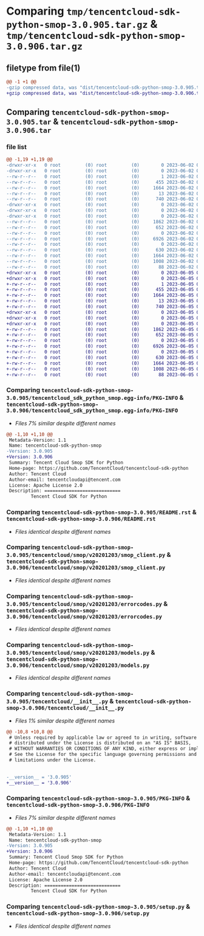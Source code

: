 # Comparing `tmp/tencentcloud-sdk-python-smop-3.0.905.tar.gz` & `tmp/tencentcloud-sdk-python-smop-3.0.906.tar.gz`

## filetype from file(1)

```diff
@@ -1 +1 @@
-gzip compressed data, was "dist/tencentcloud-sdk-python-smop-3.0.905.tar", last modified: Fri Jun  2 00:37:34 2023, max compression
+gzip compressed data, was "dist/tencentcloud-sdk-python-smop-3.0.906.tar", last modified: Mon Jun  5 00:41:03 2023, max compression
```

## Comparing `tencentcloud-sdk-python-smop-3.0.905.tar` & `tencentcloud-sdk-python-smop-3.0.906.tar`

### file list

```diff
@@ -1,19 +1,19 @@
-drwxr-xr-x   0 root         (0) root         (0)        0 2023-06-02 00:37:34.000000 tencentcloud-sdk-python-smop-3.0.905/
-drwxr-xr-x   0 root         (0) root         (0)        0 2023-06-02 00:37:34.000000 tencentcloud-sdk-python-smop-3.0.905/tencentcloud_sdk_python_smop.egg-info/
--rw-r--r--   0 root         (0) root         (0)        1 2023-06-02 00:37:34.000000 tencentcloud-sdk-python-smop-3.0.905/tencentcloud_sdk_python_smop.egg-info/dependency_links.txt
--rw-r--r--   0 root         (0) root         (0)      455 2023-06-02 00:37:34.000000 tencentcloud-sdk-python-smop-3.0.905/tencentcloud_sdk_python_smop.egg-info/SOURCES.txt
--rw-r--r--   0 root         (0) root         (0)     1664 2023-06-02 00:37:34.000000 tencentcloud-sdk-python-smop-3.0.905/tencentcloud_sdk_python_smop.egg-info/PKG-INFO
--rw-r--r--   0 root         (0) root         (0)       13 2023-06-02 00:37:34.000000 tencentcloud-sdk-python-smop-3.0.905/tencentcloud_sdk_python_smop.egg-info/top_level.txt
--rw-r--r--   0 root         (0) root         (0)      740 2023-06-02 00:37:34.000000 tencentcloud-sdk-python-smop-3.0.905/README.rst
-drwxr-xr-x   0 root         (0) root         (0)        0 2023-06-02 00:37:34.000000 tencentcloud-sdk-python-smop-3.0.905/tencentcloud/
-drwxr-xr-x   0 root         (0) root         (0)        0 2023-06-02 00:37:34.000000 tencentcloud-sdk-python-smop-3.0.905/tencentcloud/smop/
-drwxr-xr-x   0 root         (0) root         (0)        0 2023-06-02 00:37:34.000000 tencentcloud-sdk-python-smop-3.0.905/tencentcloud/smop/v20201203/
--rw-r--r--   0 root         (0) root         (0)     1862 2023-06-02 00:37:34.000000 tencentcloud-sdk-python-smop-3.0.905/tencentcloud/smop/v20201203/smop_client.py
--rw-r--r--   0 root         (0) root         (0)      652 2023-06-02 00:37:34.000000 tencentcloud-sdk-python-smop-3.0.905/tencentcloud/smop/v20201203/errorcodes.py
--rw-r--r--   0 root         (0) root         (0)        0 2023-06-02 00:37:34.000000 tencentcloud-sdk-python-smop-3.0.905/tencentcloud/smop/v20201203/__init__.py
--rw-r--r--   0 root         (0) root         (0)     6926 2023-06-02 00:37:34.000000 tencentcloud-sdk-python-smop-3.0.905/tencentcloud/smop/v20201203/models.py
--rw-r--r--   0 root         (0) root         (0)        0 2023-06-02 00:37:34.000000 tencentcloud-sdk-python-smop-3.0.905/tencentcloud/smop/__init__.py
--rw-r--r--   0 root         (0) root         (0)      630 2023-06-02 00:37:34.000000 tencentcloud-sdk-python-smop-3.0.905/tencentcloud/__init__.py
--rw-r--r--   0 root         (0) root         (0)     1664 2023-06-02 00:37:34.000000 tencentcloud-sdk-python-smop-3.0.905/PKG-INFO
--rw-r--r--   0 root         (0) root         (0)     1008 2023-06-02 00:37:34.000000 tencentcloud-sdk-python-smop-3.0.905/setup.py
--rw-r--r--   0 root         (0) root         (0)       88 2023-06-02 00:37:34.000000 tencentcloud-sdk-python-smop-3.0.905/setup.cfg
+drwxr-xr-x   0 root         (0) root         (0)        0 2023-06-05 00:41:03.000000 tencentcloud-sdk-python-smop-3.0.906/
+drwxr-xr-x   0 root         (0) root         (0)        0 2023-06-05 00:41:03.000000 tencentcloud-sdk-python-smop-3.0.906/tencentcloud_sdk_python_smop.egg-info/
+-rw-r--r--   0 root         (0) root         (0)        1 2023-06-05 00:41:03.000000 tencentcloud-sdk-python-smop-3.0.906/tencentcloud_sdk_python_smop.egg-info/dependency_links.txt
+-rw-r--r--   0 root         (0) root         (0)      455 2023-06-05 00:41:03.000000 tencentcloud-sdk-python-smop-3.0.906/tencentcloud_sdk_python_smop.egg-info/SOURCES.txt
+-rw-r--r--   0 root         (0) root         (0)     1664 2023-06-05 00:41:03.000000 tencentcloud-sdk-python-smop-3.0.906/tencentcloud_sdk_python_smop.egg-info/PKG-INFO
+-rw-r--r--   0 root         (0) root         (0)       13 2023-06-05 00:41:03.000000 tencentcloud-sdk-python-smop-3.0.906/tencentcloud_sdk_python_smop.egg-info/top_level.txt
+-rw-r--r--   0 root         (0) root         (0)      740 2023-06-05 00:41:03.000000 tencentcloud-sdk-python-smop-3.0.906/README.rst
+drwxr-xr-x   0 root         (0) root         (0)        0 2023-06-05 00:41:03.000000 tencentcloud-sdk-python-smop-3.0.906/tencentcloud/
+drwxr-xr-x   0 root         (0) root         (0)        0 2023-06-05 00:41:03.000000 tencentcloud-sdk-python-smop-3.0.906/tencentcloud/smop/
+drwxr-xr-x   0 root         (0) root         (0)        0 2023-06-05 00:41:03.000000 tencentcloud-sdk-python-smop-3.0.906/tencentcloud/smop/v20201203/
+-rw-r--r--   0 root         (0) root         (0)     1862 2023-06-05 00:41:03.000000 tencentcloud-sdk-python-smop-3.0.906/tencentcloud/smop/v20201203/smop_client.py
+-rw-r--r--   0 root         (0) root         (0)      652 2023-06-05 00:41:03.000000 tencentcloud-sdk-python-smop-3.0.906/tencentcloud/smop/v20201203/errorcodes.py
+-rw-r--r--   0 root         (0) root         (0)        0 2023-06-05 00:41:03.000000 tencentcloud-sdk-python-smop-3.0.906/tencentcloud/smop/v20201203/__init__.py
+-rw-r--r--   0 root         (0) root         (0)     6926 2023-06-05 00:41:03.000000 tencentcloud-sdk-python-smop-3.0.906/tencentcloud/smop/v20201203/models.py
+-rw-r--r--   0 root         (0) root         (0)        0 2023-06-05 00:41:03.000000 tencentcloud-sdk-python-smop-3.0.906/tencentcloud/smop/__init__.py
+-rw-r--r--   0 root         (0) root         (0)      630 2023-06-05 00:41:03.000000 tencentcloud-sdk-python-smop-3.0.906/tencentcloud/__init__.py
+-rw-r--r--   0 root         (0) root         (0)     1664 2023-06-05 00:41:03.000000 tencentcloud-sdk-python-smop-3.0.906/PKG-INFO
+-rw-r--r--   0 root         (0) root         (0)     1008 2023-06-05 00:41:03.000000 tencentcloud-sdk-python-smop-3.0.906/setup.py
+-rw-r--r--   0 root         (0) root         (0)       88 2023-06-05 00:41:03.000000 tencentcloud-sdk-python-smop-3.0.906/setup.cfg
```

### Comparing `tencentcloud-sdk-python-smop-3.0.905/tencentcloud_sdk_python_smop.egg-info/PKG-INFO` & `tencentcloud-sdk-python-smop-3.0.906/tencentcloud_sdk_python_smop.egg-info/PKG-INFO`

 * *Files 7% similar despite different names*

```diff
@@ -1,10 +1,10 @@
 Metadata-Version: 1.1
 Name: tencentcloud-sdk-python-smop
-Version: 3.0.905
+Version: 3.0.906
 Summary: Tencent Cloud Smop SDK for Python
 Home-page: https://github.com/TencentCloud/tencentcloud-sdk-python
 Author: Tencent Cloud
 Author-email: tencentcloudapi@tencent.com
 License: Apache License 2.0
 Description: ============================
         Tencent Cloud SDK for Python
```

### Comparing `tencentcloud-sdk-python-smop-3.0.905/README.rst` & `tencentcloud-sdk-python-smop-3.0.906/README.rst`

 * *Files identical despite different names*

### Comparing `tencentcloud-sdk-python-smop-3.0.905/tencentcloud/smop/v20201203/smop_client.py` & `tencentcloud-sdk-python-smop-3.0.906/tencentcloud/smop/v20201203/smop_client.py`

 * *Files identical despite different names*

### Comparing `tencentcloud-sdk-python-smop-3.0.905/tencentcloud/smop/v20201203/errorcodes.py` & `tencentcloud-sdk-python-smop-3.0.906/tencentcloud/smop/v20201203/errorcodes.py`

 * *Files identical despite different names*

### Comparing `tencentcloud-sdk-python-smop-3.0.905/tencentcloud/smop/v20201203/models.py` & `tencentcloud-sdk-python-smop-3.0.906/tencentcloud/smop/v20201203/models.py`

 * *Files identical despite different names*

### Comparing `tencentcloud-sdk-python-smop-3.0.905/tencentcloud/__init__.py` & `tencentcloud-sdk-python-smop-3.0.906/tencentcloud/__init__.py`

 * *Files 1% similar despite different names*

```diff
@@ -10,8 +10,8 @@
 # Unless required by applicable law or agreed to in writing, software
 # distributed under the License is distributed on an "AS IS" BASIS,
 # WITHOUT WARRANTIES OR CONDITIONS OF ANY KIND, either express or implied.
 # See the License for the specific language governing permissions and
 # limitations under the License.
 
 
-__version__ = '3.0.905'
+__version__ = '3.0.906'
```

### Comparing `tencentcloud-sdk-python-smop-3.0.905/PKG-INFO` & `tencentcloud-sdk-python-smop-3.0.906/PKG-INFO`

 * *Files 7% similar despite different names*

```diff
@@ -1,10 +1,10 @@
 Metadata-Version: 1.1
 Name: tencentcloud-sdk-python-smop
-Version: 3.0.905
+Version: 3.0.906
 Summary: Tencent Cloud Smop SDK for Python
 Home-page: https://github.com/TencentCloud/tencentcloud-sdk-python
 Author: Tencent Cloud
 Author-email: tencentcloudapi@tencent.com
 License: Apache License 2.0
 Description: ============================
         Tencent Cloud SDK for Python
```

### Comparing `tencentcloud-sdk-python-smop-3.0.905/setup.py` & `tencentcloud-sdk-python-smop-3.0.906/setup.py`

 * *Files identical despite different names*

